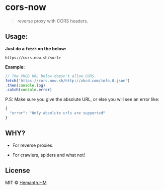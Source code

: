 
# cors-now 

> reverse proxy with CORS headers.


## Usage:

__Just do a `fetch` on the below:__

```
https://cors.now.sh/<url>
```

__Example:__

```js
// The XKCD URL below doesn't allow CORS.
fetch('https://cors.now.sh/http://xkcd.com/info.0.json')
.then(console.log)
.catch(console.error)
```

P.S: Make sure you give the absolute URL, or else you will see an error like:

```js
{
  "error": "Only absolute urls are supported"
}
```

## WHY?

* For reverse proxies.

* For crawlers, spiders and what not! 

## License

MIT © [Hemanth.HM](https://h3manth.com)

